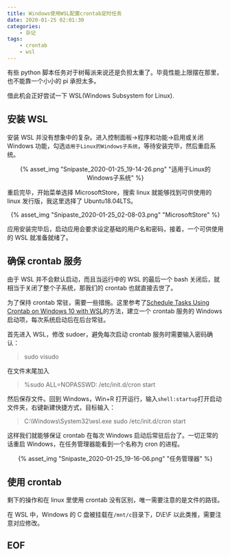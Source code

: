 ```yaml
---
title: Windows使用WSL配置crontab定时任务
date: 2020-01-25 02:01:30
categories:
    - 杂记
tags:
    - crontab
    - wsl
---
```


有些 python 脚本任务对于树莓派来说还是负担太重了。毕竟性能上限摆在那里，也不能靠一个小小的 pi 承担太多。

借此机会正好尝试一下 WSL(Windows Subsystem for Linux).

<!-- more -->

## 安装 WSL

安装 WSL 并没有想象中的复杂。进入控制面板->程序和功能->启用或关闭 Windows 功能，勾选`适用于Linux的Windows子系统`，等待安装完毕，然后重启系统。

<center>{% asset_img "Snipaste_2020-01-25_19-14-26.png" "适用于Linux的Windows子系统" %}</center>

重启完毕，开始菜单选择 MicrosoftStore，搜索 linux 就能够找到可供使用的 linux 发行版，我这里选择了 Ubuntu18.04LTS。

<center>{% asset_img "Snipaste_2020-01-25_02-08-03.png" "MicrosoftStore" %}</center>

应用安装完毕后，启动应用会要求设定基础的用户名和密码，接着，一个可供使用的 WSL 就准备就绪了。

## 确保 crontab 服务

由于 WSL 并不会默认启动，而且当运行中的 WSL 的最后一个 bash 关闭后，就相当于关闭了整个子系统，那我们的 crontab 也就直接去世了。

为了保持 crontab 常驻，需要一些措施。这里参考了[Schedule Tasks Using Crontab on Windows 10 with WSL](https://blog.snowme34.com/post/schedule-tasks-using-crontab-on-windows-10-with-wsl/index.html)的方法，建立一个 crontab 服务的 Windows 启动项，每次系统启动后在后台常驻。

首先进入 WSL，修改 sudoer，避免每次启动 crontab 服务时需要输入密码确认：

> sudo visudo

在文件末尾加入

> %sudo ALL=NOPASSWD: /etc/init.d/cron start

然后保存文件。回到 Windows，Win+R 打开运行，输入`shell:startup`打开启动文件夹，右键新建快捷方式，目标输入：

> C:\Windows\System32\wsl.exe sudo /etc/init.d/cron start

这样我们就能够保证 crontab 在每次 Windows 启动后常驻后台了。一切正常的话重启 Windows，在任务管理器能看到一个名称为 cron 的进程。

<center>{% asset_img "Snipaste_2020-01-25_19-16-06.png" "任务管理器" %}</center>

## 使用 crontab

剩下的操作和在 linux 里使用 crontab 没有区别，唯一需要注意的是文件的路径。

在 WSL 中，Windows 的 C 盘被挂载在`/mnt/c`目录下，D\E\F 以此类推，需要注意对应修改。

## EOF
